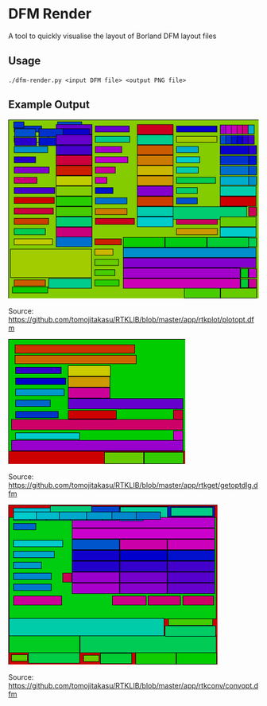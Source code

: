 # DFM Render

A tool to quickly visualise the layout of Borland DFM layout files

## Usage

```
./dfm-render.py <input DFM file> <output PNG file>
```

## Example Output

![plotopt.dfm.png](examples/plotopt.dfm.png)

Source: https://github.com/tomojitakasu/RTKLIB/blob/master/app/rtkplot/plotopt.dfm

![getoptdlg.dfm.png](examples/getoptdlg.dfm.png)

Source: https://github.com/tomojitakasu/RTKLIB/blob/master/app/rtkget/getoptdlg.dfm

![convopt.dfm.png](examples/convopt.dfm.png)

Source: https://github.com/tomojitakasu/RTKLIB/blob/master/app/rtkconv/convopt.dfm
